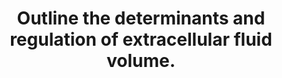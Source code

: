 ---
title: "Outline the determinants and regulation of extracellular fluid volume."
entityType: SAQ
exam: PEX
college: ANZCA
year: 2001
sitting: A
question: 1
passRate: 68
EC_expectedDomains:
- "The volume of ECF is primarily determined by the total amount of osmotically active solute present in this fluid compartment which is predominantly sodium and chloride. Changes in the amount of chloride are to a large extent secondary to changes in sodium. Hence the amount of sodium in the ECF is the most important determinant of ECF volume. The factors that regulate ECF volume include angiotensin (which stimulates aldosterone and ADH secretion), aldosterone which causes renal sodium and chloride reabsorption, and ADH which promotes water retention by the kidneys. Changes in GFR alter the amount of sodium filtered. However, the fraction of sodium reabsorbed is held constant by glomerulotubular balance. This is different to tubuloglomerular feedback (the mechanism by which delivery of sodium and chloride to the macula densa feeds back to alter GFR). Stimulation of osmoreceptors in the hypothalamus cause thirst and also increase ADH secretion. Atrial natriuretic peptide secreted by the atria in response to increased intravascular volume causes natriuresis. Sodium is also lost in sweat. Volume stimuli override the osmotic regulation of ADH secretion and hence water excretion."
EC_extraCredit:
- ""
EC_errorsCommon:
- "This was not mentioned by 46% of the candidates. These candidates were then less likely to go on and describe the mechanisms that control sodium balance and hence determine ECF volume. These two processes were often confused with each other. Those candidates who over-emphasised one area at the expense of others, or who produced irrelevant information gained less marks. For example many candidates offered lengthy and irrelevant descriptions of the Starling forces across the capillary and the Gibbs-Donnan effect. The location of the volume receptors and osmoreceptors was incorrect in many answers."
---